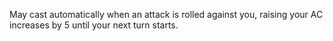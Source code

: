 May cast automatically when an attack is rolled against you, raising your AC increases by 5 until your next turn starts.
